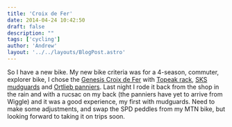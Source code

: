 ```yaml
---
title: 'Croix de Fer'
date: 2014-04-24 10:42:50
draft: false
description: ""
tags: ['cycling']
author: 'Andrew'
layout: '../../layouts/BlogPost.astro'
---
```


So I have a new bike. My new bike criteria was for a 4-season, commuter, explorer bike, I chose the [Genesis Croix de Fer](http://www.genesisbikes.co.uk/bikes/adventure/multi-sport/croix-de-fer/) with [Topeak rack](http://www.wiggle.co.uk/topeak-super-tourist-dx-rear-rack/), [SKS mudguards](http://roadcyclinguk.com/gear/sks-bluemels-mudguards-review-7746.html) and [Ortlieb panniers](http://www.wiggle.co.uk/ortlieb-back-roller-classic-panniers/). Last night I rode it back from the shop in the rain and with a rucsac on my back (the panniers have yet to arrive from Wiggle) and it was a good experience, my first with mudguards. Need to make some adjustments, and swap the SPD peddles from my MTN bike, but looking forward to taking it on trips soon.
